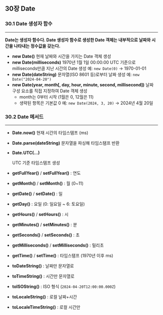 ## 30장 Date

### 30.1 Date 생성자 함수

---

**Date는 생성자 함수다. Date 생성자 함수로 생성한 Date 객체는 내부적으로 날짜와 시간을 나타내는 정수값을 갖는다.**

- **new Date()**
  현재 날짜와 시간을 가지는 Date 객체 생성
- **new Date(milliseconds)**
  1970년 1월 1일 00:00:00 UTC 기준으로 milliseconds만큼 지난 시간의 Date 생성
  예: `new Date(0)` → 1970-01-01
- **new Date(dateString)**
  문자열(ISO 8601 등)로부터 날짜 생성
  예: `new Date("2024-04-20")`
- **new Date(year, month[, day, hour, minute, second, millisecond])**
  날짜 구성 요소를 직접 지정하여 Date 객체 생성
  - month는 0부터 시작 (1월은 0, 12월은 11)
  - 생략된 항목은 기본값 0
    예: `new Date(2024, 3, 20)` → 2024년 4월 20일

### 30.2 Date 메서드

---

- **Date.now()**
  현재 시간의 타임스탬프 (ms)
- **Date.parse(dateString)**
  문자열을 파싱해 타임스탬프 반환
- **Date.UTC(...)**

  UTC 기준 타임스탬프 생성

- **getFullYear()** / **setFullYear()** : 연도
- **getMonth()** / **setMonth()** : 월 (0~11)
- **getDate()** / **setDate()** : 일
- **getDay()** : 요일 (0: 일요일 ~ 6: 토요일)
- **getHours()** / **setHours()** : 시
- **getMinutes()** / **setMinutes()** : 분
- **getSeconds()** / **setSeconds()** : 초
- **getMilliseconds()** / **setMilliseconds()** : 밀리초
- **getTime()** / **setTime()** : 타임스탬프 (1970년 이후 ms)

- **toDateString()** : 날짜만 문자열로
- **toTimeString()** : 시간만 문자열로
- **toISOString()** : ISO 형식 (`2024-04-20T12:00:00.000Z`)
- **toLocaleString()** : 로컬 날짜+시간
- **toLocaleTimeString()** : 로컬 시간만
